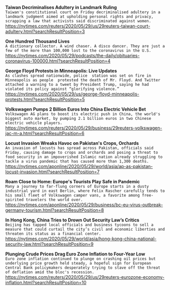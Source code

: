 **Taiwan Decriminalises Adultery in Landmark Ruling**\
`Taiwan's constitutional court on Friday decriminalised adultery in a landmark judgment aimed at upholding personal rights and privacy, scrapping a law that activists said discriminated against women.`\
https://nytimes.com/reuters/2020/05/29/us/29reuters-taiwan-court-adultery.html?searchResultPosition=3

**One Hundred Thousand Lives**\
`A dictionary collector. A wind chaser. A disco dancer. They are just a few of the more than 100,000 lost to the coronavirus in the U.S.`\
https://nytimes.com/2020/05/29/podcasts/the-daily/obituaries-coronavirus-100000.html?searchResultPosition=4

**George Floyd Protests in Minneapolis: Live Updates**\
`As clashes spread nationwide, police  station was set on fire in Minneapolis as people  protested the death of Mr. Floyd. And Twitter attached a warning to a tweet by President Trump, saying he had violated its policy against “glorifying violence.”`\
https://nytimes.com/2020/05/29/us/george-floyd-minneapolis-protests.html?searchResultPosition=5

**Volkswagen Pumps 2 Billion Euros Into China Electric Vehicle Bet**\
`Volkswagen AG plans to boost its electric push in China, the world's biggest auto market, by pumping 2.1 billion euros in two Chinese electric vehicle players.`\
https://nytimes.com/reuters/2020/05/29/business/29reuters-volkswagen-jac-m-a.html?searchResultPosition=6

**Locust Invasion Wreaks Havoc on Pakistan's Crops, Orchards**\
`An invasion of locusts has spread across Pakistan, officials said Friday, causing damage to crops and orchards and posing a threat to food security in an impoverished Islamic nation already struggling to tackle a virus pandemic that has caused more than 1,300 deaths.`\
https://nytimes.com/aponline/2020/05/29/world/asia/ap-as-pakistan-locust-invasion.html?searchResultPosition=7

**Roam Close to Home: Europe's Tourists Play Safe in Pandemic**\
`Many a journey to far-flung corners of Europe starts in a dusty industrial yard in east Berlin, where Felix Rascher carefully tends to his small fleet of Volkswagen camper vans, a favorite among free-spirited travelers the world over.`\
https://nytimes.com/aponline/2020/05/29/business/bc-eu-virus-outbreak-germany-tourism.html?searchResultPosition=8

**In Hong Kong, China Tries to Drown Out Security Law’s Critics**\
`Beijing has tapped local officials and business tycoons to sell a measure that could curtail the city’s civil and economic liberties and threaten its status as a financial center.`\
https://nytimes.com/2020/05/29/world/asia/hong-kong-china-national-security-law.html?searchResultPosition=9

**Plunging Crude Prices Drag Euro Zone Inflation to Four-Year Low**\
`Euro zone inflation continued to plunge on crashing oil prices but underlying price growth held steady, a hopeful sign for European Central Bank policymakers desperately trying to stave off the threat of deflation amid the bloc's recession.`\
https://nytimes.com/reuters/2020/05/29/us/29reuters-eurozone-economy-inflation.html?searchResultPosition=10

